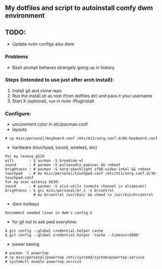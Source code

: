 ## My dotfiles and script to autoinstall comfy dwm environment

## TODO:
* Update nvim configs also dwm

### Problems
* Bash prompt behaves strangely going up in history

### Steps (intended to use just after arch install):
1. Install git and clone repo
2. Run the install.sh as root (from dotfiles dir) and pass it your username
3. Start X (optional), run in nvim :PlugInstall

### Configure:
* uncomment color in etc/pacman.conf
* layouts
```
# cp misc/personal/keyboard.conf /etc/X11/xorg.conf.d/00-keyboard.conf
```
* hardware (touchpad, sound, wireless, etc)
```
For my lenovo g510                                                     
wifi       : $ aurman -S broadcom-wl
sound      : # pacman -S pulseaudio pamixer && reboot
brightness : # pacman -S xorg-xbacklight xf86-video-intel && reboot
touchpad   : # mv misc/personal/touchpad.conf /etc/X11/xorg.conf.d/30-touchpad.conf 
For my acer extensa 5630:
sound      : # pacman -S alsa-utils (unmute channel in alsamixer)
brightness : $ gcc misc/personal/br.c -o brcontrol
             # mv brcontrol /usr/bin/ && chmod +x /usr/bin/brcontrol
```
* dwm hotkeys
```
Uncomment needed lines in dwm's config.h
```
* for git not to ask pwd everytime:
```
$ git config --global credential.helper cache
$ git config --global credential.helper 'cache --timeout=3600'
```
* power saving
```
# pacman -S powertop
# cp misc/personal/powertop /etc/systemd/system/powertop.service
# systemctl enable powertop.service
```
